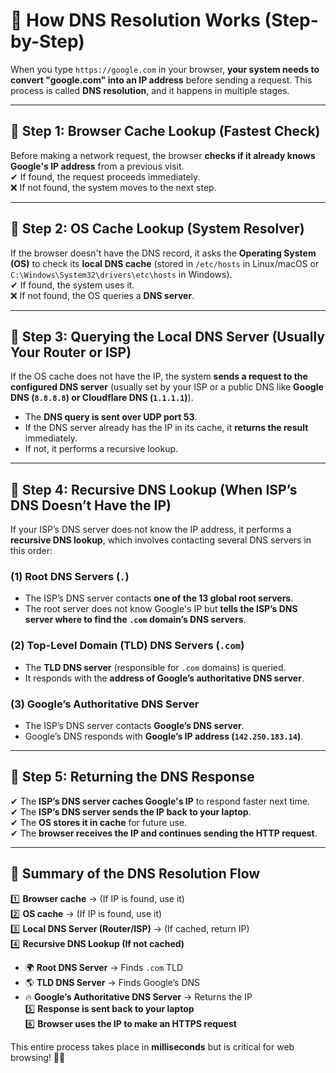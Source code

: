 # **📌 How DNS Resolution Works (Step-by-Step)**  

When you type `https://google.com` in your browser, **your system needs to convert "google.com" into an IP address** before sending a request. This process is called **DNS resolution**, and it happens in multiple stages.

---

## **🔷 Step 1: Browser Cache Lookup (Fastest Check)**
Before making a network request, the browser **checks if it already knows Google's IP address** from a previous visit.  
✔ If found, the request proceeds immediately.  
❌ If not found, the system moves to the next step.  

---

## **🔷 Step 2: OS Cache Lookup (System Resolver)**
If the browser doesn't have the DNS record, it asks the **Operating System (OS)** to check its **local DNS cache** (stored in `/etc/hosts` in Linux/macOS or `C:\Windows\System32\drivers\etc\hosts` in Windows).  
✔ If found, the system uses it.  
❌ If not found, the OS queries a **DNS server**.  

---

## **🔷 Step 3: Querying the Local DNS Server (Usually Your Router or ISP)**
If the OS cache does not have the IP, the system **sends a request to the configured DNS server** (usually set by your ISP or a public DNS like **Google DNS (`8.8.8.8`) or Cloudflare DNS (`1.1.1.1`)**).  

- The **DNS query is sent over UDP port 53**.
- If the DNS server already has the IP in its cache, it **returns the result** immediately.
- If not, it performs a recursive lookup.  

---

## **🔷 Step 4: Recursive DNS Lookup (When ISP’s DNS Doesn’t Have the IP)**
If your ISP’s DNS server does not know the IP address, it performs a **recursive DNS lookup**, which involves contacting several DNS servers in this order:  

### **(1) Root DNS Servers (`.`)**
- The ISP’s DNS server contacts **one of the 13 global root servers**.
- The root server does not know Google's IP but **tells the ISP’s DNS server where to find the `.com` domain’s DNS servers**.  

### **(2) Top-Level Domain (TLD) DNS Servers (`.com`)**
- The **TLD DNS server** (responsible for `.com` domains) is queried.
- It responds with the **address of Google’s authoritative DNS server**.  

### **(3) Google’s Authoritative DNS Server**
- The ISP’s DNS server contacts **Google’s DNS server**.
- Google’s DNS responds with **Google’s IP address (`142.250.183.14`)**.  

---

## **🔷 Step 5: Returning the DNS Response**
✔ The **ISP’s DNS server caches Google's IP** to respond faster next time.  
✔ The **ISP’s DNS server sends the IP back to your laptop**.  
✔ The **OS stores it in cache** for future use.  
✔ The **browser receives the IP and continues sending the HTTP request**.  

---

## **🔷 Summary of the DNS Resolution Flow**
1️⃣ **Browser cache** → (If IP is found, use it)  
2️⃣ **OS cache** → (If IP is found, use it)  
3️⃣ **Local DNS Server (Router/ISP)** → (If cached, return IP)  
4️⃣ **Recursive DNS Lookup (If not cached)**  
   - 🌍 **Root DNS Server** → Finds `.com` TLD  
   - 🌎 **TLD DNS Server** → Finds Google’s DNS  
   - 🔥 **Google’s Authoritative DNS Server** → Returns the IP  
5️⃣ **Response is sent back to your laptop**  
6️⃣ **Browser uses the IP to make an HTTPS request**  

This entire process takes place in **milliseconds** but is critical for web browsing! 🚀🚀